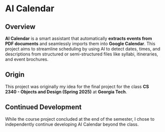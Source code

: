 # AI Calendar

## Overview

**AI Calendar** is a smart assistant that automatically **extracts events from PDF documents** and seamlessly imports them into **Google Calendar**. This project aims to streamline scheduling by using AI to detect dates, times, and descriptions from structured or semi-structured files like syllabi, itineraries, and event brochures.

## Origin

This project was originally my idea for the final project for the class **CS 2340 - Objects and Design (Spring 2025)** at **Georgia Tech**.

## Continued Development

While the course project concluded at the end of the semester, I chose to independently continue developing AI Calendar beyond the class.
